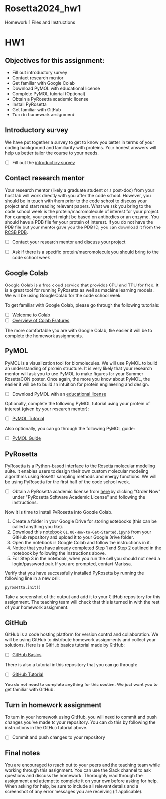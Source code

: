 # Rosetta2024_hw1
Homework 1 Files and Instructions

# HW1

## Objectives for this assignment:
* Fill out introductory survey
* Contact research mentor
* Get familiar with Google Colab
* Download PyMOL with educational license
* Complete PyMOL tutorial (Optional)
* Obtain a PyRosetta academic license
* Install PyRosetta
* Get familiar with GitHub
* Turn in homework assignment

## Introductory survey

We have put together a survey to get to know you better in terms of your coding background and familiarity with proteins. Your honest answers will help us better tailor the course to your needs.

* [ ] Fill out the [introductory survey](https://urldefense.com/v3/__https://forms.gle/2EkHXi2KPGVrSCeT9__;!!LQC6Cpwp!p0uVeX6_IhIzlrrd7ecP9gx5EWqOdA37lMAUuNQ6iLfEJluTkPBkaq5Y8UHjyD0BxIkl0Vl4GiJuSGvAgrwEvew6uKSa$)

## Contact research mentor

Your research mentor (likely a graduate student or a post-doc) from your host lab will work directly with you after the code school. However, you should be in touch with them prior to the code school to discuss your project and start reading relevant papers. What we ask you bring to the code school week is the protein/macromolecule of interest for your project. For example, your project might be based on antibodies or an enzyme. You should have a PDB file for your protein of interest. If you do not have the PDB file but your mentor gave you the PDB ID, you can download it from the [RCSB PDB](https://www.rcsb.org/). 

* [ ] Contact your research mentor and discuss your project
* [ ] Ask if there is a specific protein/macromolecule you should bring to the code school week


## Google Colab

Google Colab is a free cloud service that provides GPU and TPU for free. It is a great tool for running PyRosetta as well as machine learning models. We will be using Google Colab for the code school week.

To get familiar with Google Colab, please go through the following tutorials:

* [ ] [Welcome to Colab](https://colab.research.google.com/notebooks/intro.ipynb)
* [ ] [Overview of Colab Features](https://colab.research.google.com/notebooks/basic_features_overview.ipynb)

The more comfortable you are with Google Colab, the easier it will be to complete the homework assignments.

## PyMOL

PyMOL is a visualization tool for biomolecules. We will use PyMOL to build an understanding of protein structure. It is very likely that your research mentor will ask you to use PyMOL to make figures for your Summer RosettaCON poster. Once again, the more you know about PyMOL, the easier it will be to build an intuition for protein engineering and design.

* [ ] Download PyMOL with an [educational license](https://pymol.org/edu/?q=educational/educational)

Optionally, complete the following PyMOL tutorial using your protein of interest (given by your research mentor):

* [ ] [PyMOL Tutorial](https://www.youtube.com/watch?v=h5wKppcyzOw)

Also optionally, you can go through the following PyMOL guide:

* [ ] [PyMOL Guide](https://docs.google.com/document/d/1ocdlrfUPerFWDb_QSMvAfxt_RVG4ArQkUeGh6q4Leys/edit#heading=h.4pohw9oi2g04)


## PyRosetta

PyRosetta is a Python-based interface to the Rosetta molecular modeling suite. It enables users to design their own custom molecular modeling algorithms using Rosetta sampling methods and energy functions. We will be using PyRosetta for the first half of the code school week.

* [ ] Obtain a PyRosetta academic license from [here](https://els2.comotion.uw.edu/product/pyrosetta) by clicking "Order Now" under "PyRosetta Software Academic License" and following the instructions.

Now it is time to install PyRosetta into Google Colab. 

1. Create a folder in your Google Drive for storing notebooks (this can be called anything you like). 
2. Download this [notebook](01_00_How_to_Get_Started.ipynb) `01.00-How-to-Get-Started.ipynb` from your GitHub repository and upload it to your Google Drive folder. 
3. Open the notebook in Google Colab and follow the instructions in it. 
4. Notice that you have already completed Step 1 and Step 2 outlined in the notebook by following the instructions above. 
5. For Step 3 in the notebook, when you run the cell you should not need a login/password pair. If you are prompted, contact Marissa.

Verify that you have successfully installed PyRosetta by running the following line in a new cell:

```pyrosetta.init()```

Take a screenshot of the output and add it to your GitHub repository for this assignment. The teaching team will check that this is turned in with the rest of your homework assignment.


## GitHub

GitHub is a code hosting platform for version control and collaboration. We will be using GitHub to distribute homework assignments and collect your solutions. Here is a GitHub basics tutorial made by GitHub:

* [ ] [GitHub Basics](https://guides.github.com/activities/hello-world/)

There is also a tutorial in this repository that you can go through:

* [ ] [GitHub Tutorial](github_basics.md)

You do not need to complete anything for this section. We just want you to get familiar with GitHub.

## Turn in homework assignment

To turn in your homework using GitHub, you will need to commit and push changes you've made to your repository. You can do this by following the instructions in the GitHub tutorial above. 

* [ ] Commit and push changes to your repository

## Final notes

You are encouraged to reach out to your peers and the teaching team while working through this assignment. You can use the Slack channel to ask questions and discuss the homework. Thoroughly read through the assignment and attempt to complete it on your own before asking for help. When asking for help, be sure to include all relevant details and a screenshot of any error messages you are receiving (if applicable).

